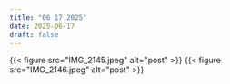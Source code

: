 ```yaml
---
title: "06 17 2025"
date: 2025-06-17
draft: false
---
```



<div class="figure-row">
  {{< figure src="IMG_2145.jpeg" alt="post" >}}  
  {{< figure src="IMG_2146.jpeg" alt="post" >}}
</div>